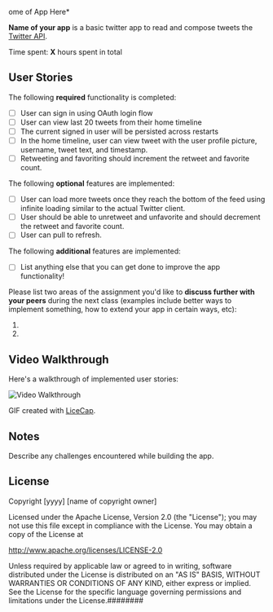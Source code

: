 
ome of App Here*

**Name of your app** is a basic twitter app to read and compose tweets the
[Twitter API](https://apps.twitter.com/).

Time spent: **X** hours spent in total

## User Stories

The following **required** functionality is completed:

- [ ] User can sign in using OAuth login flow
- [ ] User can view last 20 tweets from their home timeline
- [ ] The current signed in user will be persisted across restarts
- [ ] In the home timeline, user can view tweet with the user profile picture,
username, tweet text, and timestamp.
- [ ] Retweeting and favoriting should increment the retweet and favorite
count.

The following **optional** features are implemented:

- [ ] User can load more tweets once they reach the bottom of the feed using
infinite loading similar to the actual Twitter client.
- [ ] User should be able to unretweet and unfavorite and should decrement
the retweet and favorite count.
- [ ] User can pull to refresh.

The following **additional** features are implemented:

- [ ] List anything else that you can get done to improve the app
functionality!

Please list two areas of the assignment you'd like to **discuss
further with your peers** during the next class (examples include
better ways to implement something, how to extend your app in certain
ways, etc):

1. 
2. 

## Video Walkthrough 

Here's a walkthrough of implemented user stories:

<img src='http://i.imgur.com/link/to/your/gif/file.gif' title='Video
Walkthrough' width='' alt='Video Walkthrough' />

GIF created with [LiceCap](http://www.cockos.com/licecap/).

## Notes

Describe any challenges encountered while building the app.

## License

Copyright [yyyy] [name of copyright owner]

Licensed under the Apache License, Version 2.0 (the
"License");
you may not use this file except in compliance with the
License.
You may obtain a copy of the License at

http://www.apache.org/licenses/LICENSE-2.0

Unless required by applicable law or
agreed to in writing, software
distributed under the License is
distributed on an "AS IS" BASIS,
WITHOUT WARRANTIES OR CONDITIONS
OF ANY KIND, either express or
implied.
See the License for the
specific language governing
permissions and
limitations under the
License.########
